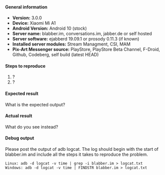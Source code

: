 #### General information

* **Version:** 3.0.0
* **Device:** Xiaomi Mi A1
* **Android Version:**  Android 10 (stock)
* **Server name:** blabber.im, conversations.im, jabber.de or self hosted
* **Server software:** ejabberd 19.09.1 or prosody 0.11.3 (if known)
* **Installed server modules:** Stream Managment, CSI, MAM
* **Pix-Art Messenger source:** PlayStore, PlayStore Beta Channel, F-Droid, Github, Codeberg, self build (latest HEAD)


#### Steps to reproduce

1. ?
2. ?


#### Expected result

What is the expected output? 


#### Actual result

What do you see instead?


#### Debug output

Please post the output of adb logcat. The log should begin with the start of blabber.im and include all the
steps it takes to reproduce the problem.

````
Linux: adb -d logcat -v time | grep -i blabber.im > logcat.txt
Windows: adb -d logcat -v time | FINDSTR blabber.im > logcat.txt
````
